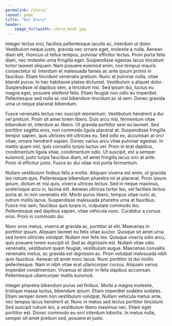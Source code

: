 ```yaml
---
permalink: /story/
layout: page
title: "Our Story"
header:
    image_fullwidth: story_book.jpg
---
```

Integer lectus orci, facilisis pellentesque iaculis ac, interdum ut dolor. Vestibulum neque justo, gravida nec ornare eget, molestie a nulla. Aenean diam elit, rhoncus ut tellus tempus, pulvinar efficitur lectus. Proin porta felis diam, nec molestie urna fringilla eget. Suspendisse egestas lacus tincidunt tortor laoreet aliquam. Nam posuere euismod enim, non tempus mauris consectetur id. Interdum et malesuada fames ac ante ipsum primis in faucibus. Etiam tincidunt venenatis pretium. Nunc at pulvinar nulla, vitae blandit purus. In hac habitasse platea dictumst. Vestibulum a aliquet dolor. Suspendisse id dapibus sem, a tincidunt nisi. Sed ipsum dui, luctus eu magna eget, posuere eleifend felis. Etiam feugiat non odio eu imperdiet. Pellentesque sed nulla ac nisl bibendum tincidunt ac id sem. Donec gravida urna ut neque placerat bibendum.

Fusce venenatis lectus nec suscipit elementum. Vestibulum hendrerit a dui vel pretium. Proin sit amet lorem libero. Duis arcu nisl, fermentum vitae bibendum et, interdum ac libero. Ut gravida porttitor sem eu laoreet. Sed porttitor sagittis eros, non commodo ligula placerat at. Suspendisse fringilla tempor sapien, quis ultricies elit ultricies eu. Sed odio ex, accumsan at orci vitae, ornare hendrerit sapien. Donec varius arcu vitae pulvinar egestas. In mattis quam nisl, quis convallis turpis luctus vel. Proin in erat dapibus, condimentum ligula vitae, condimentum odio. Ut suscipit, est a semper euismod, justo turpis faucibus diam, sit amet fringilla lacus orci at ante. Proin id efficitur justo. Fusce ac dui vitae nisl porta fermentum.

Nullam vestibulum finibus felis a mollis. Aliquam viverra est enim, ut gravida leo rutrum quis. Pellentesque bibendum pharetra mi at placerat. Proin ipsum ipsum, dictum et nisl quis, viverra ultrices lectus. Sed in neque maximus, scelerisque arcu in, lacinia elit. Aenean ultrices tortor leo, vel facilisis lectus porta at. In non venenatis elit. Morbi purus libero, tempus vitae nunc at, rutrum mollis lacus. Suspendisse malesuada pharetra urna at faucibus. Fusce nisi sem, faucibus quis turpis in, vulputate commodo leo. Pellentesque sed dapibus sapien, vitae vehicula nunc. Curabitur a cursus eros. Proin in commodo dui.

Nunc eros metus, viverra at gravida ac, porttitor at elit. Maecenas in porttitor ipsum. Aliquam laoreet eu felis vitae auctor. Quisque sit amet urna sed lorem ultricies volutpat. Nullam non felis leo. Quisque viverra odio arcu, quis posuere lorem suscipit id. Sed ac dignissim est. Nullam vitae odio venenatis, vestibulum quam feugiat, vestibulum augue. Maecenas convallis venenatis metus, ac gravida est dignissim ac. Proin volutpat malesuada nibh quis faucibus. Aenean sit amet nunc lacus. Nunc porttitor id dui mollis pellentesque. Nam in nibh vitae erat ullamcorper cursus. Aliquam varius imperdiet condimentum. Vivamus et dolor in felis dapibus accumsan. Pellentesque ullamcorper mollis euismod.

Integer pharetra bibendum purus vel finibus. Morbi a magna molestie, tristique massa luctus, bibendum ipsum. Etiam imperdiet sodales sodales. Etiam semper lorem non vestibulum volutpat. Nullam vehicula metus ante, nec tempus lacus hendrerit at. Nunc in metus sed lectus porttitor tincidunt. Sed suscipit rutrum leo, a vestibulum libero maximus nec. Etiam eget porttitor est. Donec commodo eu orci interdum lobortis. In metus nulla, semper sit amet pretium sed, posuere et justo.
